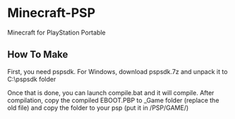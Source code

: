 # Minecraft-PSP
Minecraft for PlayStation Portable
## How To Make
First, you need pspsdk. For Windows, download pspsdk.7z and unpack it to C:\pspsdk folder

Once that is done, you can launch compile.bat and it will compile.
After compilation, copy the compiled EBOOT.PBP to _Game folder (replace the old file) and copy the folder to your psp (put it in /PSP/GAME/)

